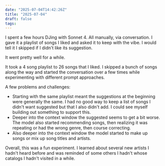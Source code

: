 ```yaml
---
date: "2025-07-04T14:42:26Z"
title: "2025-07-04"
draft: false
tags:
---
```


I spent a few hours DJing with Sonnet 4.
All manually, via conversation.
I gave it a playlist of songs I liked and asked it to keep with the vibe.
I would tell it I skipped if I didn't like its suggestion.

It went pretty well for a while.

It took a 4 song playlist to 26 songs that I liked.
I skipped a bunch of songs along the way and started the conversation over a few times while experimenting with different prompt approaches.

A few problems and challenges:

- Starting with the same playlist meant the suggestions at the beginning were generally the same. I had no good way to keep a list of songs I didn't want suggested but that I also didn't add. I could see myself building out something to support this.
- Deeper into the context window the suggested seems to get a bit worse. The model also started recommending songs, then realizing it was repeating or had the wrong genre, then course correcting.
- Also deeper into the context window the model started to make up songs or mix up song titles and artists.

Overall, this was a fun experiment.
I learned about several new artists I hadn't heard before and was reminded of some others I hadn't whose catalogs I hadn't visited in a while.
